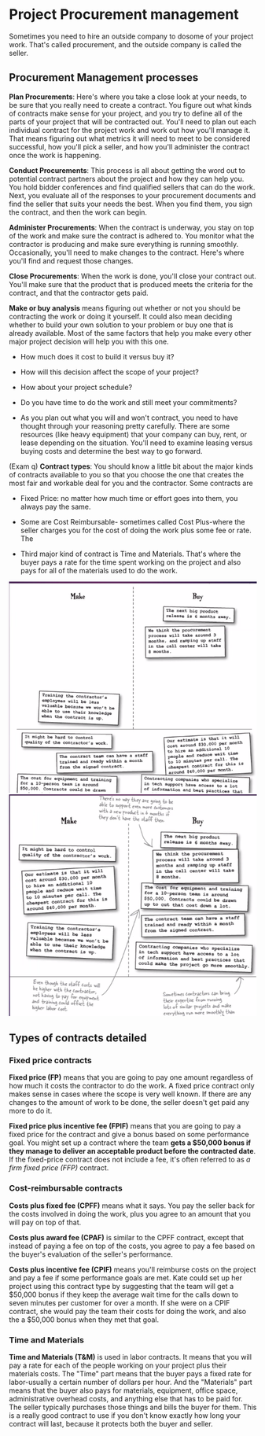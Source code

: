 # Project Procurement management

Sometimes you need to hire an outside company to dosome of your project work. That's called procurement, and the outside company is called the seller.

## Procurement Management processes

**Plan Procurements**:  Here's where you take a close look at your needs, to be sure that you
really need to create a contract. You figure out what kinds of contracts make sense for your
project, and you try to define all of the parts of your project that will be contracted out. You'll
need to plan out each individual contract for the project work and work out how you'll
manage it. That means figuring out what metrics it will need to meet to be considered
successful, how you'll pick a seller, and how you'll administer the contract once the work is
happening.

**Conduct Procurements**: This process is all about getting the word out to potential contract
partners about the project and how they can help you. You hold bidder conferences and find
qualified sellers that can do the work. Next, you evaluate all of the responses to your
procurement documents and find the seller that suits your needs the best. When you find
them, you sign the contract, and then the work can begin.

**Administer Procurements**:  When the contract is underway, you stay on top of the
work and make sure the contract is adhered to. You monitor what the contractor is
producing and make sure everything is running smoothly. Occasionally, you'll need
to make changes to the contract. Here's where you'll find and request those
changes.

**Close Procurements**: When the work is done, you'll close your contract out. You'll make
sure that the product that is produced meets the criteria for the contract, and that the
contractor gets paid.

**Make or buy analysis** means figuring out whether or not you should be contracting
the work or doing it yourself. It could also mean deciding whether to build your own
solution to your problem or buy one that is already available. Most of the same factors
that help you make every other major project decision will help you with this one.

- How much does it cost to build it versus buy it?
- How will this decision affect the scope of your project?
- How about your project schedule?

- Do you have time to do the work and still meet your commitments?

- As you plan out what you will and won't contract, you need to have thought
through your reasoning pretty carefully. There are some resources (like heavy
equipment) that your company can buy, rent, or lease depending on the situation.
You'll need to examine leasing versus buying costs and determine the best way to
go forward.

(Exam q)
**Contract types**: You should know a little bit about the major kinds of contracts
available to you so that you choose the one that creates the most fair and workable deal
for you and the contractor. Some contracts are

- Fixed Price: no matter how much time or effort goes into them, you always pay the
same.

- Some are Cost Reimbursable- sometimes called Cost Plus-where the seller charges
you for the cost of doing the work plus some fee or rate. The

- Third major kind of contract is Time and Materials. That's where the buyer pays a rate
for the time spent working on the project and also pays for all of the materials used to
do the work.

![](./images/makeorbuy1.png)
![](./images/makeorbuy2.png)

## Types of contracts detailed

### Fixed price contracts

**Fixed price (FP)** means that you are going to pay one amount regardless of how much it
costs the contractor to do the work. A fixed price contract only makes sense in cases where
the scope is very well known. If there are any changes to the amount of work to be done, the
seller doesn't get paid any more to do it.

**Fixed price plus incentive fee (FPIF)** means that you are going to pay a fixed price for the
contract and give a bonus based on some performance goal. You might set up a contract
where the team **gets a $50,000 bonus if they manage to deliver an acceptable product before
the contracted date**. If the fixed-price contract does not include a fee, it's often referred to as
*a firm fixed price (FFP)* contract.

### Cost-reimbursable contracts 

**Costs plus fixed fee (CPFF)** means what it says. You pay the seller back for the costs
involved in doing the work, plus you agree to an amount that you will pay on top of that.

**Costs plus award fee (CPAF)** is similar to the CPFF contract, except that instead of paying
a fee on top of the costs, you agree to pay a fee based on the buyer's evaluation of
the seller's performance.

**Costs plus incentive fee (CPIF)** means you'll reimburse costs on the project and pay a fee
if some performance goals are met. Kate could set up her project using this contract type by
suggesting that the team will get a $50,000 bonus if they keep the average wait time for the
calls down to seven minutes per customer for over a month. If she were on a CPIF contract,
she would pay the team their costs for doing the work, and also the a $50,000 bonus when
they met that goal.

### Time and Materials

**Time and Materials (T&M)** is used in labor contracts. It means that you will pay a rate for
each of the people working on your project plus their materials costs. The "Time" part
means that the buyer pays a fixed rate for labor-usually a certain number of dollars per hour.
And the "Materials" part means that the buyer also pays for materials, equipment, office
space, administrative overhead costs, and anything else that has to be paid for. The seller
typically purchases those things and bills the buyer for them. This is a really good contract to
use if you don't know exactly how long your contract will last, because it protects both the
buyer and seller.
